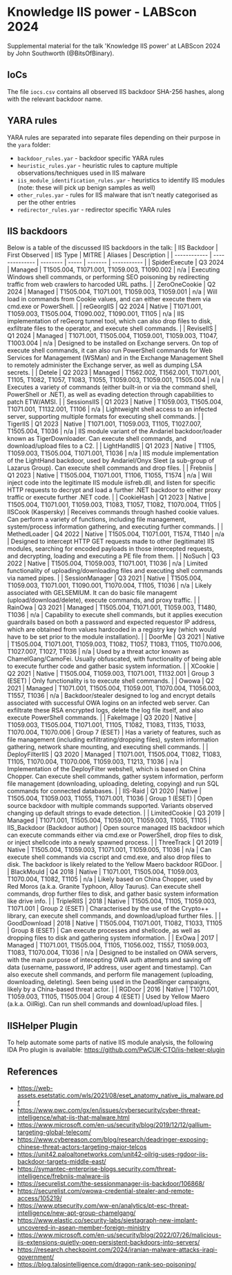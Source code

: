 # Knowledge IIS power - LABScon 2024
Supplemental material for the talk 'Knowledge IIS power' at LABScon 2024 by John Southworth (@BitsOfBinary).

## IoCs
The file `iocs.csv` contains all observed IIS backdoor SHA-256 hashes, along with the relevant backdoor name.

## YARA rules
YARA rules are separated into separate files depending on their purpose in the `yara` folder:
- `backdoor_rules.yar` - backdoor specific YARA rules
- `heuristic_rules.yar` - heuristic rules to capture multiple observations/techniques used in IIS malware
- `iis_module_identification_rules.yar` - heuristics to identify IIS modules (note: these will pick up benign samples as well)
- `other_rules.yar` - rules for IIS malware that isn't neatly categorised as per the other entries
- `redirector_rules.yar` - redirector specific YARA rules

## IIS backdoors
Below is a table of the discussed IIS backdoors in the talk:
| IIS Backdoor | First Observed | IIS Type | MITRE | Aliases | Description |
| ------------ | -------------- | -------- | ----- | ------- | ----------- |
| SpiderExecute | Q3 2024 | Managed | T1505.004, T1071.001, T1059.003, T1090.002 | n/a | Executing Windows shell commands, or performing SEO poisoning by redirecting traffic from web crawlers to harcoded URL paths. |
| ZeroOneCookie | Q2 2024 | Managed | T1505.004, T1071.001, T1059.003, T1059.001 | n/a | Will load in commands from Cookie values, and can either execute them via cmd.exe or PowerShell. |
| reGeorgIIS | Q2 2024 | Native | T1071.001, T1059.003, T1505.004, T1090.002, T1090.001, T1105 | n/a | IIS implementation of reGeorg tunnel tool, which can also drop files to disk, exfiltrate files to the operator, and execute shell commands. |
| ReviseIIS | Q1 2024 | Managed | T1071.001, T1505.004, T1059.001, T1059.003, T1047, T1003.004 | n/a | Designed to be installed on Exchange servers. On top of execute shell commands, it can also run PowerShell commands for Web Services for Management (WSMan) and in the Exchange Management Shell to remotely administer the Exchange server, as well as dumping LSA secrets. |
| Detele | Q2 2023 | Managed | T1562.002, T1562.001, T1071.001, T1105, T1082, T1057, T1083, T1055, T1059.003, T1059.001, T1505.004 | n/a | Executes a variety of commands (either built-in or via the command shell, PowerShell or .NET), as well as evading detection through capabilities to patch ETW/AMSI. |
| SessionsIIS | Q1 2023 | Native | T1059.003, T1505.004, T1071.001, T1132.001, T1106 | n/a | Lightweight shell access to an infected server, supporting multiple formats for executing shell commands. |
| TigerIIS | Q1 2023 | Native | T1071.001, T1059.003, T1105, T1027.007, T1505.004, T1036 | n/a | IIS module variant of the Andariel backdoor/loader known as TigerDownloader. Can execute shell commands, and download/upload files to a C2. |
| LightHandIIS | Q1 2023 | Native | T1105, T1059.003, T1505.004, T1071.001, T1036 | n/a | IIS module implementation of the LightHand backdoor, used by Andariel/Onyx Sleet (a sub-group of Lazarus Group). Can execute shell commands and drop files. |
| Frebniis | Q1 2023 | Native | T1505.004, T1071.001, T1106, T1055, T1574 | n/a | Will inject code into the legitimate IIS module iisfreb.dll, and listen for specific HTTP requests to decrypt and load a further .NET backdoor to either proxy traffic or execute further .NET code. |
| CookieHash | Q1 2023 | Native | T1505.004, T1071.001, T1059.003, T1083, T1057, T1082, T1070.004, T1105 | IISCook (Kaspersky) | Receives commands through hashed cookie values. Can perform a variety of functions, including file management, system/process information gathering, and executing further commands. |
| MethedLoader | Q4 2022 | Native | T1505.004, T1071.001, T1574, T1140 | n/a | Designed to intercept HTTP GET requests made to other (legitimate) IIS modules, searching for encoded payloads in those intercepted requests, and decrypting, loading and executing a PE file from them. |
| NoSuch | Q3 2022 | Native | T1505.004, T1059.003, T1071.001, T1036 | n/a | Limited functionality of uploading/downloading files and executing shell commands via named pipes. |
| SessionManager | Q3 2021 | Native | T1505.004, T1059.003, T1071.001, T1090.001, T1070.004, T1105, T1036 | n/a | Likely associated with GELSEMIUM. It can do basic file managemt (upload/download/delete), execute commands, and proxy traffic. |
| RainOwa | Q3 2021 | Managed | T1505.004, T1071.001, T1059.003, T1480, T1036 | n/a | Capability to execute shell commands, but it applies execution guardrails based on both a password and expected requestor IP address, which are obtained from values hardcoded in a registry key (which would have to be set prior to the module installation). |
| DoorMe | Q3 2021 | Native | T1505.004, T1071.001, T1059.003, T1082, T1057, T1083, T1105, T1070.006, T1027.007, T1027, T1036 | n/a | Used by a threat actor known as ChamelGang/CamoFei. Usually obfuscated, with functionality of being able to execute further code and gather basic system information. |
| XCookie | Q2 2021 | Native | T1505.004, T1059.003, T1071.001, T1132.001 | Group 3 (ESET) | Only functionality is to execute shell commands. |
| Owowa | Q2 2021 | Managed | T1071.001, T1505.004, T1059.001, T1070.004, T1056.003, T1557, T1036 | n/a | Backdoor/stealer designed to log and encrypt details associated with successful OWA logins on an infected web server. Can exfiltrate these RSA encrypted logs, delete the log file itself, and also execute PowerShell commands. |
| FakeImage | Q3 2020 | Native | T1059.003, T1505.004, T1071.001, T1105, T1082, T1083, T1135, T1033, T1070.004, T1070.006 | Group 7 (ESET) | Has a variety of features, such as file management (including exfiltrating/dropping files), system information gathering, network share mounting, and executing shell commands. |
| DeployFilterIIS | Q3 2020 | Managed | T1071.001, T1505.004, T1082, T1083, T1105, T1070.004, T1070.006, T1059.003, T1213, T1036 | n/a | Implementation of the DeployFilter webshell, which is based on China Chopper. Can execute shell commands, gather system information, perform file management (downloading, uploading, deleting, copying) and run SQL commands for connected databases. |
| IIS-Raid | Q1 2020 | Native | T1505.004, T1059.003, T1055, T1071.001, T1036 | Group 1 (ESET) | Open source backdoor with multiple commands supported. Variants observed changing up default strings to evade detection. |
| LimitedCookie | Q3 2019 | Managed | T1071.001, T1505.004, T1059.001, T1059.003, T1055, T1105 | IIS_Backdoor (Backdoor author) | Open source managed IIS backdoor which can execute commands either via cmd.exe or PowerShell, drop files to disk, or inject shellcode into a newly spawned process. |
| ThreeTrack | Q1 2019 | Native | T1505.004, T1059.003, T1071.001, T1059.005, T1036 | n/a | Can execute shell commands via cscript and cmd.exe, and also drop files to disk. The backdoor is likely related to the Yellow Maero backdoor RGDoor. |
| BlackMould | Q4 2018 | Native | T1071.001, T1505.004, T1059.003, T1070.004, T1082, T1105 | n/a | Likely based on China Chopper, used by Red Moros (a.k.a. Granite Typhoon, Alloy Taurus). Can execute shell commands, drop further files to disk, and gather basic system information like drive info. |
| TripleRIIS | 2018 | Native | T1505.004, T1105, T1059.003, T1071.001 | Group 2 (ESET) | Characterised by the use of the Crypto++ library, can execute shell commands, and download/upload further files. |
| GoodDownload | 2018 | Native | T1505.004, T1071.001, T1082, T1033, T1105 | Group 8 (ESET) | Can execute processes and shellcode, as well as dropping files to disk and gathering system information. |
| ExOwa | 2017 | Managed | T1071.001, T1505.004, T1105, T1056.002, T1557, T1059.003, T1083, T1070.004, T1036 | n/a | Designed to be installed on OWA servers, with the main purpose of intecepting OWA auth attempts and saving off data (username, password, IP address, user agent and timestamp). Can also execute shell commands, and perform file management (uploading, downloading, deleting). Seen being used in the DeadRinger campaigns, likely by a China-based threat actor. |
| RGDoor | 2016 | Native | T1071.001, T1059.003, T1105, T1505.004 | Group 4 (ESET) | Used by Yellow Maero (a.k.a. OilRig). Can run shell commands and download/upload files. |

## IISHelper Plugin
To help automate some parts of native IIS module analysis, the following IDA Pro plugin is available: https://github.com/PwCUK-CTO/iis-helper-plugin

## References
- https://web-assets.esetstatic.com/wls/2021/08/eset_anatomy_native_iis_malware.pdf
- https://www.pwc.com/gx/en/issues/cybersecurity/cyber-threat-intelligence/what-iis-that-malware.html
- https://www.microsoft.com/en-us/security/blog/2019/12/12/gallium-targeting-global-telecom/
- https://www.cybereason.com/blog/research/deadringer-exposing-chinese-threat-actors-targeting-major-telcos
- https://unit42.paloaltonetworks.com/unit42-oilrig-uses-rgdoor-iis-backdoor-targets-middle-east/
- https://symantec-enterprise-blogs.security.com/threat-intelligence/frebniis-malware-iis
- https://securelist.com/the-sessionmanager-iis-backdoor/106868/
- https://securelist.com/owowa-credential-stealer-and-remote-access/105219/
- https://www.ptsecurity.com/ww-en/analytics/pt-esc-threat-intelligence/new-apt-group-chamelgang/
- https://www.elastic.co/security-labs/siestagraph-new-implant-uncovered-in-asean-member-foreign-ministry
- https://www.microsoft.com/en-us/security/blog/2022/07/26/malicious-iis-extensions-quietly-open-persistent-backdoors-into-servers/
- https://research.checkpoint.com/2024/iranian-malware-attacks-iraqi-government/
- https://blog.talosintelligence.com/dragon-rank-seo-poisoning/